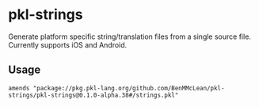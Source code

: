 # pkl-strings

Generate platform specific string/translation files from a single source file. Currently supports iOS and Android.

## Usage

```pkl
amends "package://pkg.pkl-lang.org/github.com/BenMMcLean/pkl-strings/pkl-strings@0.1.0-alpha.38#/strings.pkl"
```
